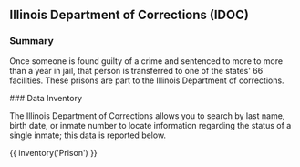 ## Illinois Department of Corrections (IDOC)

### Summary  

Once someone is found guilty of a crime and sentenced to more to more than a year in jail, that person is transferred to one of the states' 66 facilities. These prisons are part to the Illinois Department of corrections.

<span id="prison-data"/>
### Data Inventory  

The Illinois Department of Corrections allows you to search by last name, birth date, or inmate number to locate information regarding the status of a single inmate; this data is reported below. 

{{ inventory('Prison') }}

<br><br>